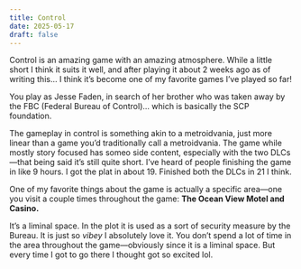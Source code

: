 ```yaml
---
title: Control
date: 2025-05-17
draft: false
---
```

Control is an amazing game with an amazing atmosphere. While a little short I think it suits it well, and after playing it about 2 weeks ago as of writing this… I think it’s become one of my favorite games I’ve played so far!

You play as Jesse Faden, in search of her brother who was taken away by the FBC (Federal Bureau of Control)… which is basically the SCP foundation. 

The gameplay in control is something akin to a metroidvania, just more linear than a game you’d traditionally call a metroidvania. The game while mostly story focused has someo side content, especially with the two DLCs—that being said it’s still quite short. I’ve heard of people finishing the game in like 9 hours. I got the plat in about 19. Finished both the DLCs in 21 I think.

One of my favorite things about the game is actually a specific area—one you visit a couple times throughout the game: **The Ocean View Motel and Casino.**

It’s a liminal space. In the plot it is used as a sort of security measure by the Bureau. It is just so *vibey* I absolutely love it. You don’t spend a lot of time in the area throughout the game—obviously since it is a liminal space. But every time I got to go there I thought got so excited lol.
